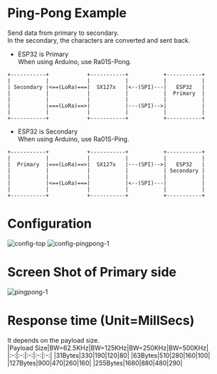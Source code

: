 # Ping-Pong Example   
Send data from primary to secondary.   
In the secondary, the characters are converted and sent back.   

- ESP32 is Primary   
When using Arduino, use Ra01S-Pong.   
```
+-----------+            +-----------+           +-----------+
|           |            |           |           |           |
| Secondary |<==(LoRa)===|  SX127x   |<--(SPI)---|   ESP32   |
|           |            |           |           |  Primary  |
|           |            |           |           |           |
|           |===(LoRa)==>|           |---(SPI)-->|           |
|           |            |           |           |           |
+-----------+            +-----------+           +-----------+
```

- ESP32 is Secondary   
When using Arduino, use Ra01S-Ping.   
```
+-----------+            +-----------+           +-----------+
|           |            |           |           |           |
|  Primary  |===(LoRa)==>|  SX127x   |---(SPI)-->|   ESP32   |
|           |            |           |           | Secondary |
|           |            |           |           |           |
|           |<==(LoRa)===|           |<--(SPI)---|           |
|           |            |           |           |           |
+-----------+            +-----------+           +-----------+
```

# Configuration   
![config-top](https://user-images.githubusercontent.com/6020549/152316024-73f1aab9-fb2a-4729-8683-fbcdae3dcc71.jpg)
![config-pingpong-1](https://github.com/user-attachments/assets/c9b339cf-528a-4712-b32d-7d1da3d5521e)

# Screen Shot of Primary side   
![pingpong-1](https://user-images.githubusercontent.com/6020549/152316130-784d49eb-a5d9-4858-af54-0979af1948c0.jpg)

# Response time (Unit=MillSecs)   
It depends on the payload size.   
|Payload Size|BW=62.5KHz|BW=125KHz|BW=250KHz|BW=500KHz|
|:-:|:-:|:-:|:-:|:-:|
|31Bytes|330|190|120|80|
|63Bytes|510|280|160|100|
|127Bytes|900|470|260|160|
|255Bytes|1680|880|480|290|
